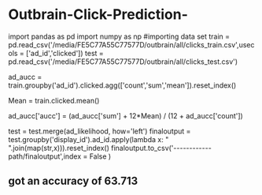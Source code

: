 # Outbrain-Click-Prediction-


import pandas as pd
import numpy as np
#importing data set
train = pd.read_csv('/media/FE5C77A55C77577D/outbrain/all/clicks_train.csv',usecols = ['ad_id','clicked'])
test = pd.read_csv('/media/FE5C77A55C77577D/outbrain/all/clicks_test.csv')


ad_aucc = train.groupby('ad_id').clicked.agg(['count','sum','mean']).reset_index()

Mean = train.clicked.mean()

ad_aucc['aucc'] = (ad_aucc['sum'] + 12*Mean) / (12 + ad_aucc['count'])


test = test.merge(ad_likelihood, how='left')
finaloutput = test.groupby('display_id').ad_id.apply(lambda x: " ".join(map(str,x))).reset_index()
finaloutput.to_csv('------------path/finaloutput',index = False )


## got an accuracy of 63.713
